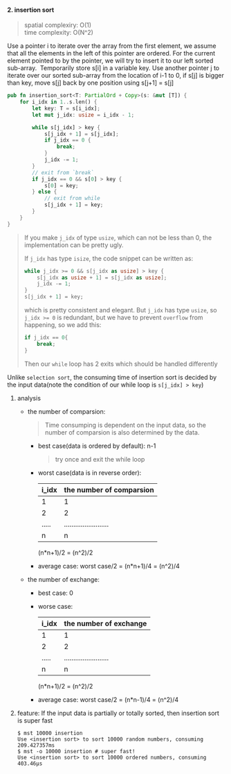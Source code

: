 #### 2. insertion sort
   
   > spatial complexiry: O(1)  
   > time complexity: O(N^2)

   Use a pointer i to iterate over the array from the first element, we assume 
   that all the elements in the left of this pointer are ordered. For the 
   current element pointed to by the pointer, we will try to insert it to 
   our left sorted sub-array.  Temporarily store s[i] in a variable key.
   Use another pointer j to iterate over our sorted sub-array from the location 
   of i-1 to 0, if s[j] is bigger than key, move s[j] back by one position using
   s[j+1] = s[j]

   ```rust
   pub fn insertion_sort<T: PartialOrd + Copy>(s: &mut [T]) {
       for i_idx in 1..s.len() {
           let key: T = s[i_idx];
           let mut j_idx: usize = i_idx - 1;
   
           while s[j_idx] > key {
               s[j_idx + 1] = s[j_idx];
               if j_idx == 0 {
                   break;
               }
               j_idx -= 1;
           }
           // exit from `break`
           if j_idx == 0 && s[0] > key {
               s[0] = key;
           } else {
               // exit from while
               s[j_idx + 1] = key;
           }
       }
   }
   ```

   > If you make `j_idx` of type `usize`, which can not be less than 0, the
   > implementation can be pretty ugly. 
   > 
   > If `j_idx` has type `isize`, the code snippet can be written as:
   > ```rust
   > while j_idx >= 0 && s[j_idx as usize] > key {
   >     s[j_idx as usize + 1] = s[j_idx as usize];
   >     j_idx -= 1;
   > }
   > s[j_idx + 1] = key;
   > ```
   > which is pretty consistent and elegant.
   > But `j_idx` has type `usize`, so `j_idx >= 0` is redundant, but we have to
   > prevent `overflow` from happening, so we add this:
   > ```rust
   > if j_idx == 0{
   >     break;
   > } 
   > ```
   > Then our `while` loop has 2 exits which should be handled differently

   Unlike `selection sort`, the consuming time of insertion sort is decided by
   the input data(note the condition of our while loop is `s[j_idx] > key`)

   1. analysis

      * the number of comparsion:
        
        > Time consumping is dependent on the input data, so the number of 
        > comparsion is also determined by the data.

        * best case(data is ordered by default): n-1
          
          > try once and exit the while loop

        * worst case(data is in reverse order): 

          |i_idx|the number of comparsion|
          |-----|------------------------|
          |1    |1|
          |2    |2|
          |.....|........................|
          |n|n|

          (n*n+1)/2 = (n^2)/2
        
        * average case: worst case/2 = (n*n+1)/4 = (n^2)/4

      * the number of exchange: 
        
        * best case: 0

        * worse case: 
          
          |i_idx|the number of exchange|
          |-----|------------------------|
          |1    |1|
          |2    |2|
          |.....|........................|
          |n|n|

          (n*n+1)/2 = (n^2)/2

        * average case: worst case/2 = (n*n-1)/4 = (n^2)/4

   2. feature: If the input data is partially or totally sorted, then insertion 
   sort is super fast
      
      ```shell
      $ mst 10000 insertion
      Use <insertion sort> to sort 10000 random numbers, consuming 209.427357ms
      $ mst -o 10000 insertion # super fast!
      Use <insertion sort> to sort 10000 ordered numbers, consuming 403.46µs
      ```
